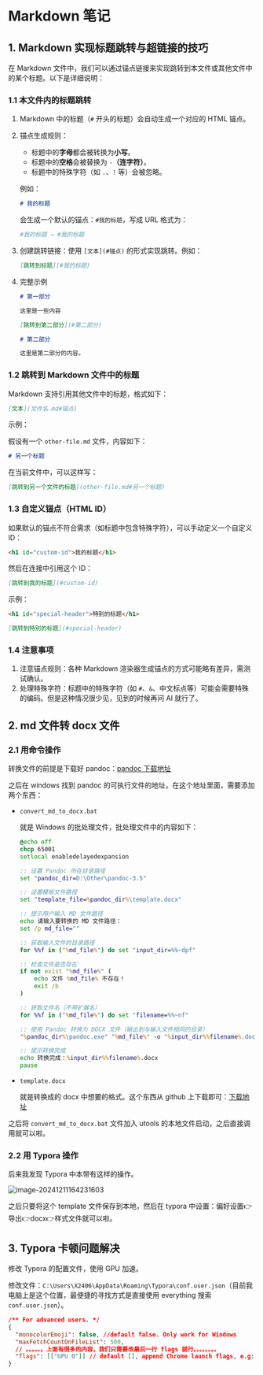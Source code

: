 # Markdown 笔记

## 1. Markdown 实现标题跳转与超链接的技巧

在 Markdown 文件中，我们可以通过锚点链接来实现跳转到本文件或其他文件中的某个标题。以下是详细说明：

### 1.1 本文件内的标题跳转

1. Markdown 中的标题（`#` 开头的标题）会自动生成一个对应的 HTML 锚点。

2. 锚点生成规则：

    - 标题中的**字母**都会被转换为**小写**。
    - 标题中的**空格**会被替换为 `-`**（连字符）**。
    - 标题中的特殊字符（如 `.`、`!` 等）会被忽略。

    例如：

    ```markdown
    # 我的标题
    ```

    会生成一个默认的锚点：`#我的标题`，写成 URL 格式为：

    ```bash
    #我的标题 → #我的标题
    ```

3. 创建跳转链接：使用 `[文本](#锚点)` 的形式实现跳转。例如：

    ```markdown
    [跳转到标题](#我的标题)
    ```

4. 完整示例

    ```markdown
    # 第一部分
    
    这里是一些内容
    
    [跳转到第二部分](#第二部分)
    
    # 第二部分
    
    这里是第二部分的内容。
    ```

### 1.2 跳转到 Markdown 文件中的标题

Markdown 支持引用其他文件中的标题，格式如下：

```markdown
[文本](文件名.md#锚点)
```

示例：

假设有一个 `other-file.md` 文件，内容如下：

```markdown
# 另一个标题
```

在当前文件中，可以这样写：

```markdown
[跳转到另一个文件的标题](other-file.md#另一个标题)
```

### 1.3 自定义锚点（HTML ID）

如果默认的锚点不符合需求（如标题中包含特殊字符），可以手动定义一个自定义 ID：

```markdown
<h1 id="custom-id">我的标题</h1>
```

然后在连接中引用这个 ID：

```markdown
[跳转到我的标题](#custom-id)
```

示例：

```markdown
<h1 id="special-header">特别的标题</h1>

[跳转到特别的标题](#special-header)
```

### 1.4 注意事项

1. 注意锚点规则：各种 Markdown 渲染器生成锚点的方式可能略有差异，需测试确认。
2. 处理特殊字符：标题中的特殊字符（如 `#`、`&`、中文标点等）可能会需要特殊的编码。但是这种情况很少见，见到的时候再问 AI 就行了。

## 2. md 文件转 docx 文件

### 2.1 用命令操作

转换文件的前提是下载好 pandoc：[pandoc 下载地址](https://github.com/jgm/pandoc/releases)

之后在 windows 找到 pandoc 的可执行文件的地址，在这个地址里面，需要添加两个东西：

- `convert_md_to_docx.bat`

    就是 Windows 的批处理文件，批处理文件中的内容如下：

    ```bat
    @echo off
    chcp 65001
    setlocal enabledelayedexpansion
    
    :: 设置 Pandoc 所在目录路径
    set "pandoc_dir=D:\Other\pandoc-3.5"
    
    :: 设置模板文件路径
    set "template_file=%pandoc_dir%\template.docx"
    
    :: 提示用户输入 MD 文件路径
    echo 请输入要转换的 MD 文件路径：
    set /p md_file=""
    
    :: 获取输入文件的目录路径
    for %%f in ("%md_file%") do set "input_dir=%%~dpf"
    
    :: 检查文件是否存在
    if not exist "%md_file%" (
        echo 文件 %md_file% 不存在！
        exit /b
    )
    
    :: 获取文件名（不带扩展名）
    for %%f in ("%md_file%") do set "filename=%%~nf"
    
    :: 使用 Pandoc 转换为 DOCX 文件（输出到与输入文件相同的目录）
    "%pandoc_dir%\pandoc.exe" "%md_file%" -o "%input_dir%%filename%.docx" --reference-doc="%template_file%"
    
    :: 提示转换完成
    echo 转换完成：%input_dir%%filename%.docx
    pause
    ```

- `template.docx`

    就是转换成的 docx 中想要的格式。这个东西从 github 上下载即可：[下载地址](https://github.com/Achuan-2/pandoc_word_template)

之后将 `convert_md_to_docx.bat` 文件加入 utools 的本地文件启动，之后直接调用就可以啦。

### 2.2 用 Typora 操作

后来我发现 Typora 中本带有这样的操作。

![image-20241211164231603](https://xubowen-bucket.oss-cn-beijing.aliyuncs.com/img/image-20241211164231603.png)



之后只要将这个 template 文件保存到本地，然后在 typora 中设置：偏好设置👉导出👉docx👉样式文件就可以啦。

## 3. Typora 卡顿问题解决

修改 Typora 的配置文件，使用 GPU 加速。

修改文件：`C:\Users\X2406\AppData\Roaming\Typora\conf.user.json`（目前我电脑上是这个位置，最便捷的寻找方式是直接使用 everything 搜索 `conf.user.json`）。

```json
/** For advanced users. */
{
  "monocolorEmoji": false, //default false. Only work for Windows
  "maxFetchCountOnFileList": 500,
  // 。。。。。。上面有很多的内容，我们只需要改最后一行 flags 就行。。。。。。。。
  "flags": [["GPU 0"]] // default [], append Chrome launch flags, e.g: [["disable-gpu"], ["host-rules", "MAP * 127.0.0.1"]]
}
```















